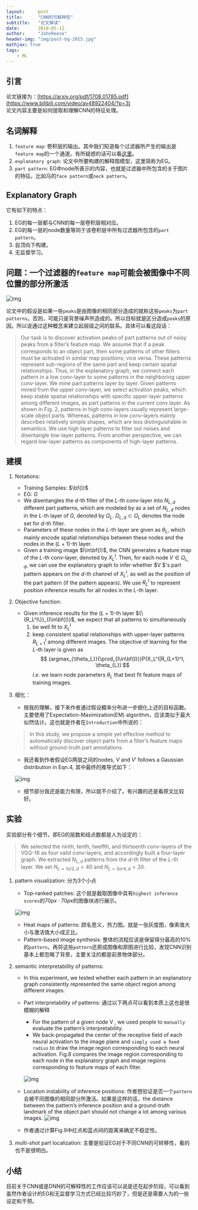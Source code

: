 ```yaml
---
layout:     post
title:      "CNN的可解释性"
subtitle:   "论文解读"
date:       2019-05-12
author:     "JohnReese"
header-img: "img/post-bg-2015.jpg"
mathjax: True
tags:
    - ML
---
```


## 引言
论文链接为：[https://arxiv.org/pdf/1708.01785.pdf](https://www.bilibili.com/video/av48922404/?p=3)  
论文内容主要是如何提取和理解CNN的特征处理。

## 名词解释
1. `feature map`: 卷积层的输出。其中我们知道每个过滤器所产生的输出是`feature map`的一个通道。有所疑惑的话可以看[这里](https://blog.csdn.net/allenlzcoder/article/details/78739346)。
2. `explanatory graph`: 论文中所要构建的解释图模型，这里简称为EG。
2. `part pattern`: EG中node所表示的内容，也就是过滤器中所包含的关于图片的特征。比如马的`face pattern`或`neck pattern`。 

## Explanatory Graph
它有如下的特点：
1. EG的每一层都与CNN的每一层卷积层相对应。
2. EG的每一层的node数量等同于该卷积层中所有过滤器所包含的`part pattern`。
3. 自顶向下构建。
4. 无监督学习。

## 问题：一个过滤器的`feature map`可能会被图像中不同位置的部分所激活
![img](img/2019-5-12/image1.PNG)

论文中的假设是如果一些`peaks`是由图像的相同部分造成的就称这些`peaks`为`part patterns`。否则，可能只是背景噪声所造成的。所以目标就是区分造成`peaks`的原因。所以说通过这种概念来建立起层级之间的联系。具体可以看这段话：

> Our task is to discover activation peaks of part patterns out of noisy peaks from a ﬁlter’s feature map. We assume that if a peak corresponds to an object part, then some patterns of other ﬁlters must be activated in similar map positions; vice versa. These patterns represent sub-regions of the same part and keep certain spatial relationships. Thus, in the explanatory graph, we connect each pattern in a low conv-layer to some patterns in the neighboring upper conv-layer. We mine part patterns layer by layer. Given patterns mined from the upper conv-layer, we select activation peaks, which keep stable spatial relationships with speciﬁc upper-layer patterns among different images, as part patterns in the current conv layer. As shown in Fig. 2, patterns in high conv-layers usually represent large-scale object parts. Whereas, patterns in low conv-layers mainly describes relatively simple shapes, which are less distinguishable in semantics. We use high layer patterns to ﬁlter out noises and disentangle low-layer patterns. From another perspective, we can regard low-layer patterns as components of high-layer patterns. 

## 建模
1. Notations:
   * Training Samples: $\bf{I}$
   * EG: $G$
   * We disentangles the $d$-th filter of the $L$-th conv-layer into $N_{L, d}$ different part patterns, which are modeled by as a set of $N_{L, d}$ nodes in the $L$-th layer of $G$, denoted by $\Omega_{L}$. $\Omega_{L, d}\subset\Omega_{L}$ denotes the node set for $d$-th filter.
   * Parameters of these nodes in the $L$-th layer are given as $\theta_{L}$, which mainly encode spatial relationships between these nodes and the nodes in the $(L + 1)$-th layer. 
   * Given a training image $I\in\bf{I}$, the CNN generates a feature map of the $L$-th conv-layer, denoted by $X_L^I$. Then, for each node $V\in\Omega_{L, d}$, we can use the explanatory graph to infer whether $V $'s part pattern appears on the $d$-th channel of $X_L^I$, as well as the position of the part pattern (if the pattern appears). We use $R_L^I$ to represent position inference results for all nodes in the $L$-th layer.
2. Objective function:
   * Given inference results for the $(L+1)$-th layer ${\{R_L^I\}}_{I\in\bf{I}}$, we expect that all patterns to simultaneously
     1. be well ﬁt to $X_L^I$
     2. keep consistent spatial relationships with upper-layer patterns $R_{L+1}^I$ among different images.
     The objective of learning for the $L$-th layer is given as 
     $$
     {argmax_{\theta_L}}{\prod_{I\in\bf{I}}}P(X_L^I|R_{L+1}^I, \theta_{L})
     $$
     $I.e.$ we learn node parameters $\theta_{L}$ that best ﬁt feature maps of training images.
3. 细化：
   * 按我的理解，接下来作者通过假设概率分布进一步细化上述的目标函数。主要使用了Expectation-Maximization(EM) algorithm，应该类似于最大似然估计。这也就是作者在`Introduction`中所说的：
   > In this study, we propose a simple yet effective method to automatically discover object parts from a ﬁlter’s feature maps without ground-truth part annotations.
   * 我还看到作者假设EG两层之间的nodes, $V$ and $V'$ follows a Gaussian distribution in Eqn.4, 其中最终的推导式如下：

   ![img](img/2019-5-12/image2.PNG)
   * 细节部分我还是能力有限，所以就不介绍了。有兴趣的还是看原文比较好。

## 实验
实验部分有个细节，即EG的层数和结点数都是人为设定的：  
 > We selected the ninth, tenth, twelfth, and thirteenth conv-layers of the VGG-16 as four valid conv-layers, and accordingly built a four-layer graph. We extracted $N_{L, d}$ patterns from the $d$-th ﬁlter of the $L$-th layer. We set $N_{L=1or2,d}=40$ and $N_{L=3or4,d}=20$. 

1. pattern visualization: 分为3个小点
   * Top-ranked patches: 这个就是截取图像中具有`highest inference scores`的$70px\cdot70px$的图像块进行展示。 

   ![img](img/2019-5-12/image3.PNG)
   * Heat maps of patterns: 顾名思义，热力图。就是一张灰度图，像素值大小与激活值大小成正比。
   * Pattern-based image synthesis: 整体的流程应该是保留得分最高的10%的`pattern`。再将这些`pattern`还原成图像和原图进行比较，发现CNN识别基本上都忽略了背景，主要关注的都是前景物体部分。
2. semantic interpretability of patterns: 
   * In this experiment, we tested whether each pattern in an explanatory graph consistently represented the same object region among different images.
   * Part interpretability of patterns: 通过以下两点可以看到本质上这也是很模糊的解释
     *  For the pattern of a given node V , we used people to `manually` evaluate the pattern’s interpretability.
     * We back-propagated the center of the receptive ﬁeld of each neural activation to the image plane and `simply used a ﬁxed radius` to draw the image region corresponding to each neural activation. Fig.8 compares the image region corresponding to each node in the explanatory graph and image regions corresponding to feature maps of each ﬁlter.

     ![img](img/2019-5-12/image4.PNG)
   * Location instability of inference positions: 作者想验证是否一个`pattern`会被不同图像的相同部分所激活。如果是这样的话，the distance between the pattern’s inference position and a ground-truth landmark of the object part should not change a lot among various images. 
   ![img](img/2019-5-12/image5.PNG)
   * 作者通过计算Fig.9中红点和蓝点间的距离来确定不稳定性。
3. multi-shot part localization: 主要是验证EG对于不同CNN的可转移性，看的也不是很明白。

## 小结
目前关于CNN或是DNN的可解释性的工作应该可以说是还在起步阶段，可以看到虽然作者设计的EG和无监督学习方式已经比较巧妙了，但是还是需要人为的一些设定和干预。

